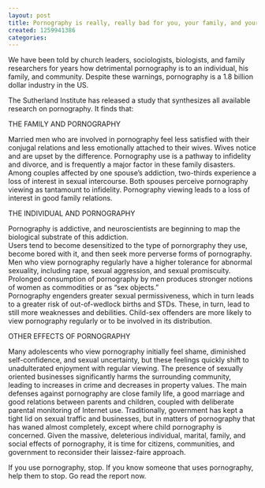 ```yaml
---
layout: post
title: Pornography is really, really bad for you, your family, and your community
created: 1259941386
categories:
---
```

We have been told by church leaders, sociologists, biologists, and family researchers for years how detrimental pornography is to an individual, his family, and community.  Despite these warnings, pornography is a  1.8 billion dollar industry  in the US.

The Sutherland Institute has released a study that synthesizes all available research on pornography.  It finds that:

THE FAMILY AND PORNOGRAPHY

 Married men who are involved in pornography feel less satisfied with their conjugal relations and less emotionally attached to their wives. Wives notice and are upset by the difference. 
 Pornography use is a pathway to infidelity and divorce, and is frequently a major factor in these family disasters. 
 Among couples affected by one spouse’s addiction, two-thirds experience a loss of interest in sexual intercourse. 
 Both spouses perceive pornography viewing as tantamount to infidelity. 
 Pornography viewing leads to a loss of interest in good family relations. 


THE INDIVIDUAL AND PORNOGRAPHY

 Pornography is addictive, and neuroscientists are beginning to map the biological substrate of this addiction.  
 Users tend to become desensitized to the type of pornorgraphy they use, become bored with it, and then seek more perverse forms of pornography. 
 Men who view pornography regularly have a higher tolerance for abnormal sexuality, including rape, sexual aggression, and sexual promiscuity. 
 Prolonged consumption of pornography by men produces stronger notions of women as commodities or as “sex objects.”  
 Pornography engenders greater sexual permissiveness, which in turn leads to a greater risk of out-of-wedlock births and STDs. These, in turn, lead to still more weaknesses and debilities. 
 Child-sex offenders are more likely to view pornography regularly or to be involved in its distribution. 

 
OTHER EFFECTS OF PORNOGRAPHY

 Many adolescents who view pornography initially feel shame, diminished self-confidence, and sexual uncertainty, but these feelings quickly shift to unadulterated enjoyment with regular viewing. 
 The presence of sexually oriented businesses significantly harms the surrounding community, leading to increases in crime and decreases in property values. 
 The main defenses against pornography are close family life, a good marriage and good relations between parents and children, coupled with deliberate parental monitoring of Internet use.  Traditionally, government has kept a tight lid on sexual traffic and businesses, but in matters of pornography that has waned almost completely, except where child pornography is concerned.  Given the massive, deleterious individual, marital, family, and social effects of pornography, it is time for citizens, communities, and government to reconsider their laissez-faire approach. 


If you use pornography, stop.  If you know someone that uses pornography, help them to stop.  Go read the  report  now.

